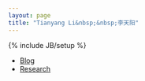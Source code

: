 ```yaml
---
layout: page
title: "Tianyang Li&nbsp;&nbsp;李天阳"
---
```

{% include JB/setup %}

<!--
<ul class="posts">
  {% for post in site.posts %}
    <li><span>{{ post.date | date_to_string }}</span> &raquo; <a href="{{ BASE_PATH }}{{ post.url }}">{{ post.title }}</a></li>
  {% endfor %}
</ul>
-->
<ul class="research">
    <li><a href="/blog.html">Blog</a></li>
    <li><a href="/research/">Research</a></li>
</ul>

